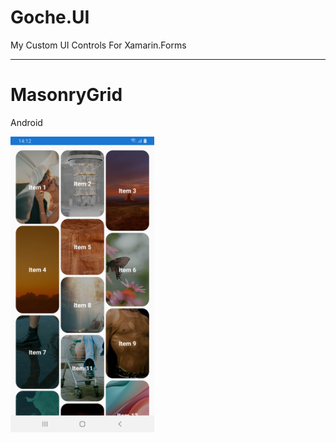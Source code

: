 # Goche.UI
My Custom UI Controls For Xamarin.Forms

----

# MasonryGrid

Android

<img src="https://github.com/omarhagoche/Goche.UI/blob/master/images/Screenshot_20230906-141208.jpg" width="230" alt="MasonryGrid Image"/>
